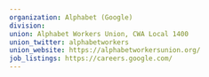 ```yaml
---
organization: Alphabet (Google)
division:
union: Alphabet Workers Union, CWA Local 1400
union_twitter: alphabetworkers
union_website: https://alphabetworkersunion.org/
job_listings: https://careers.google.com/
---
```

